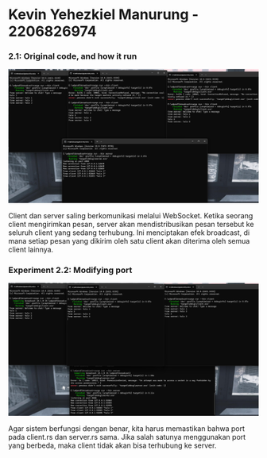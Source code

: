 # Kevin Yehezkiel Manurung - 2206826974

### 2.1: Original code, and how it run
<img src="image/image1.png">

Client dan server saling berkomunikasi melalui WebSocket. Ketika seorang client mengirimkan pesan, server akan mendistribusikan pesan tersebut ke seluruh client yang sedang terhubung. Ini menciptakan efek broadcast, di mana setiap pesan yang dikirim oleh satu client akan diterima oleh semua client lainnya.

### Experiment 2.2: Modifying port
<img src="image/image2.png">

Agar sistem berfungsi dengan benar, kita harus memastikan bahwa port pada client.rs dan server.rs sama. Jika salah satunya menggunakan port yang berbeda, maka client tidak akan bisa terhubung ke server.